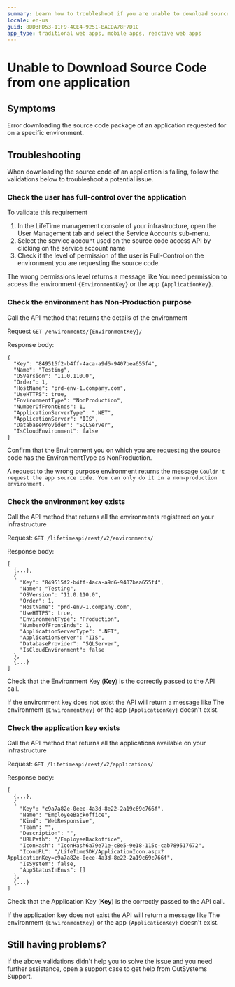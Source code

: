 ```yaml
---
summary: Learn how to troubleshoot if you are unable to download source code from on application.
locale: en-us
guid: 8DD3FD53-11F9-4CE4-9251-BACDA78F7D1C
app_type: traditional web apps, mobile apps, reactive web apps
---
```


# Unable to Download Source Code from one application

## Symptoms
Error downloading the source code package of an application requested for on a specific environment.

## Troubleshooting
When downloading the source code of an application is failing, follow the validations below to troubleshoot a potential issue.

### Check the user has full-control over the application
To validate this requirement

1. In the LifeTime management console of your infrastructure, open the User Management tab and select the Service Accounts sub-menu.
1. Select the service account used on the source code access API by clicking on the service account name
1. Check if the level of permission of the user is Full-Control on the environment you are requesting the source code.

The wrong permissions level returns a message like You need permission to access the environment `{EnvironmentKey}` or the app `{ApplicationKey}`.

### Check the environment has Non-Production purpose
Call the API method that returns the details of the environment

Request `GET /environments/{EnvironmentKey}/`

Response body:

```
{
  "Key": "849515f2-b4ff-4aca-a9d6-9407bea655f4",
  "Name": "Testing",
  "OSVersion": "11.0.110.0",
  "Order": 1,
  "HostName": "prd-env-1.company.com",
  "UseHTTPS": true,
  "EnvironmentType": "NonProduction",
  "NumberOfFrontEnds": 1,
  "ApplicationServerType": ".NET",
  "ApplicationServer": "IIS",
  "DatabaseProvider": "SQLServer",
  "IsCloudEnvironment": false
}
```

Confirm that the Environment you on which you are requesting the source code has the EnvironmentType as NonProduction.

A request to the wrong purpose environment returns the message `Couldn't request the app source code. You can only do it in a non-production environment.`

### Check the environment key exists

Call the API method that returns all the environments registered on your infrastructure

Request: `GET /lifetimeapi/rest/v2/environments/`

Response body:
```
[
  {...},
  {
    "Key": "849515f2-b4ff-4aca-a9d6-9407bea655f4",
    "Name": "Testing",
    "OSVersion": "11.0.110.0",
    "Order": 1,
    "HostName": "prd-env-1.company.com",
    "UseHTTPS": true,
    "EnvironmentType": "Production",
    "NumberOfFrontEnds": 1,
    "ApplicationServerType": ".NET",
    "ApplicationServer": "IIS",
    "DatabaseProvider": "SQLServer",
    "IsCloudEnvironment": false
  },
  {...}
]
```

Check that the Environment Key (**Key**) is the correctly passed to the API call.

If the environment key does not exist the API will return a message like The environment `{EnvironmentKey}` or the app `{ApplicationKey}` doesn't exist.

### Check the application key exists

Call the API method that returns all the applications available on your infrastructure

Request: `GET /lifetimeapi/rest/v2/applications/`

Response body:
```
[
  {...},
  {
    "Key": "c9a7a82e-0eee-4a3d-8e22-2a19c69c766f",
    "Name": "EmployeeBackoffice",
    "Kind": "WebResponsive",
    "Team": "",
    "Description": "",
    "URLPath": "/EmployeeBackoffice",
    "IconHash": "IconHash6a79e71e-c8e5-9e18-115c-cab789517672",
    "IconURL": "/LifeTimeSDK/ApplicationIcon.aspx?ApplicationKey=c9a7a82e-0eee-4a3d-8e22-2a19c69c766f",
    "IsSystem": false,
    "AppStatusInEnvs": []
  },
  {...}
]
```

Check that the Application Key (**Key**) is the correctly passed to the API call.

If the application key does not exist the API will return a message like The environment `{EnvironmentKey}` or the app `{ApplicationKey}` doesn't exist.

## Still having problems?

If the above validations didn't help you to solve the issue and you need further assistance, open a support case to get help from OutSystems Support.
